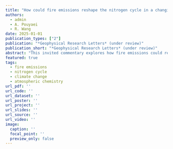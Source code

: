```yaml
---
title: "How could fire emissions reshape the nitrogen cycle in a changing climate?"
authors:
  - admin
  - A. Pouyaei
  - R. Wang
date: 2025-01-01
publication_types: ["2"]
publication: "*Geophysical Research Letters* (under review)"
publication_short: "*Geophysical Research Letters* (under review)"
abstract: "This invited commentary explores how fire emissions could reshape the nitrogen cycle in a changing climate, examining the complex interactions between fire, nitrogen dynamics, and climate change."
featured: true
tags:
  - fire emissions
  - nitrogen cycle
  - climate change
  - atmospheric chemistry
url_pdf: ''
url_code: ''
url_dataset: ''
url_poster: ''
url_project: ''
url_slides: ''
url_source: ''
url_video: ''
image:
  caption: ''
  focal_point: ''
  preview_only: false
---
```

